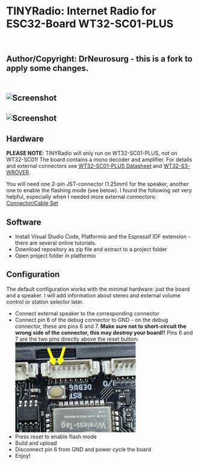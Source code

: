 # TINYRadio: Internet Radio for ESC32-Board WT32-SC01-PLUS<br><br>
## Author/Copyright: DrNeurosurg - this is a fork to apply some changes.<br><br>

## ![Screenshot](/images/screen.png)

## ![Screenshot](/images/Screen2.jpg)

## Hardware
**PLEASE NOTE:** TINYRadio will only run on WT32-SC01-PLUS, not on WT32-SC01!
The board contains a mono decoder and amplifier.
For details and external connectors see [WT32-SC01-PLUS Datasheet](https://www.marutsu.co.jp/contents/shop/marutsu/datasheet/khe_WT32-SC01-PLUS.pdf?srsltid=AfmBOoohYPBXUQcbwF3fNsmzJ99yOVGr-nubaThOd_DJB-lqxFCud59W) and [WT32-S3-WROVER](https://en.wireless-tag.com/product-item-17.html).

You will need one 2-pin JST-connector (1.25mm) for the speaker, another one to enable the flashing mode (see below). I found the following set very helpful, especially when I needed more external connectors:
[Connector/Cable Set](https://www.amazon.de/Steckverbinder-vorgecrimpte-kompatibel-PicoBlade-Silikonkabel/dp/B07S18D3RN)

## Software
- Install Visual Studio Code, Platformio and the Espressif IDF extension - there are several online tutorials.
- Download repository as zip file and extract to a project folder
- Open project folder in platformio

## Configuration
The default configuration works with the minimal hardware: just the board and a speaker.
I will add information about stereo and external volume control or station selector later.
- Connect external speaker to the corresponding connector
- Connect pin 6 of the debug connector to GND - on the debug connector, these are pins 6 and 7. **Make sure not to short-circuit the wrong side of the connector, this may destroy your board!!** Pins 6 and 7 are the two pins directly above the reset button:
![Debug Port](images/DebugPort.jpg)
- Press reset to enable flash mode
- Build and upload
- Disconnect pin 6 from GND and power cycle the board
- Enjoy!
